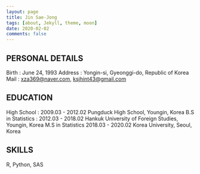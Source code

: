 ```yaml
---
layout: page
title: Jin Sae-Jong
tags: [about, Jekyll, theme, moon]
date: 2020-02-02
comments: false
---
```


## PERSONAL DETAILS
Birth : June 24, 1993
Address :  Yongin-si, Gyeonggi-do, Republic of Korea
Mail : xza369@naver.com, ksjhint43@gmail.com

## EDUCATION
High School : 2009.03 - 2012.02 Pungduck High School, Youngin, Korea
B.S in Statistics : 2012.03 - 2018.02 Hankuk University of Foreign Studies, Youngin, Korea
M.S in Statistics 2018.03 - 2020.02 Korea University, Seoul, Korea

## SKILLS
R, Python, SAS
